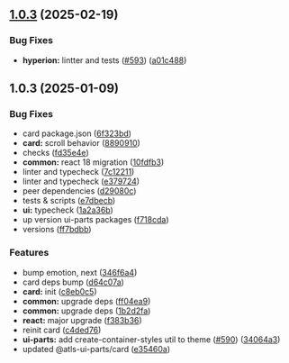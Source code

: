 

## [1.0.3](https://github.com/atls/hyperion/compare/@atls-ui-parts/card@1.0.3...@atls-ui-parts/card@1.0.3) (2025-02-19)


### Bug Fixes


* **hyperion:** lintter and tests ([#593](https://github.com/atls/hyperion/issues/593)) ([a01c488](https://github.com/atls/hyperion/commit/a01c488064d6386f754aafd2eecb28a19396635e))





## 1.0.3 (2025-01-09)


### Bug Fixes


* card package.json ([6f323bd](https://github.com/atls/hyperion/commit/6f323bd93c6f0a270925f92f7cd31d8e23013139))
* **card:** scroll behavior ([8890910](https://github.com/atls/hyperion/commit/889091029a67c1161e65efa1828393ff401cc129))
* checks ([fd35e4e](https://github.com/atls/hyperion/commit/fd35e4e5ee760fed44fc51d0dfc1d3fffaa27a9c))
* **common:** react 18 migration ([10fdfb3](https://github.com/atls/hyperion/commit/10fdfb33f8bd5255ee29a03c52bd762d1fec029c))
* linter and typecheck ([7c12211](https://github.com/atls/hyperion/commit/7c122114184b40e9a06e6404489b23e0ba3ee5d4))
* linter and typecheck ([e379724](https://github.com/atls/hyperion/commit/e379724b7dbf3c8cba2b0b94647239b0b37c5fb8))
* peer dependencies ([d29080c](https://github.com/atls/hyperion/commit/d29080cb0950b04e65ab7755571e350d3450b4dd))
* tests & scripts ([e7dbecb](https://github.com/atls/hyperion/commit/e7dbecb12718ed243206a1ef92bbd4c45e026dbe))
* **ui:** typecheck ([1a2a36b](https://github.com/atls/hyperion/commit/1a2a36b8baeececd0b929dcdb94da3d38ae8ad1e))
* up version ui-parts packages ([f718cda](https://github.com/atls/hyperion/commit/f718cda36c43cc8a060dafee178f6e532a42848e))
* versions ([ff7bdbb](https://github.com/atls/hyperion/commit/ff7bdbb281c9f6e732b06461a0c633c8cc010e46))

### Features


* bump emotion, next ([346f6a4](https://github.com/atls/hyperion/commit/346f6a43978912f3be4b09031933ab2a572907b2))
* card deps bump ([d64c07a](https://github.com/atls/hyperion/commit/d64c07aa9afaad6aa2d63298c20798168a906b19))
* **card:** init ([c8eb0c5](https://github.com/atls/hyperion/commit/c8eb0c5e9d39078d3a446c66476505ed9babe7b5))
* **common:** upgrade deps ([ff04ea9](https://github.com/atls/hyperion/commit/ff04ea97e10efa26d27a27c37337e5afc62e47bb))
* **common:** upgrade deps ([1b2d2fa](https://github.com/atls/hyperion/commit/1b2d2fac134ec0c834b9410dcf783d2a80278691))
* **react:** major upgrade ([f383b36](https://github.com/atls/hyperion/commit/f383b36618f9daa1b137b394de7a55a03bec25b4))
* reinit card ([c4ded76](https://github.com/atls/hyperion/commit/c4ded76f8eeb0377fe247974e942d94fafe0fc69))
* **ui-parts:** add create-container-styles util to theme ([#590](https://github.com/atls/hyperion/issues/590)) ([34064a3](https://github.com/atls/hyperion/commit/34064a384192b781fd6d667857f568d4f42228a4))
* updated @atls-ui-parts/card ([e35460a](https://github.com/atls/hyperion/commit/e35460a83b7e3dad17952bbe8e961cd387dbf5c6))


